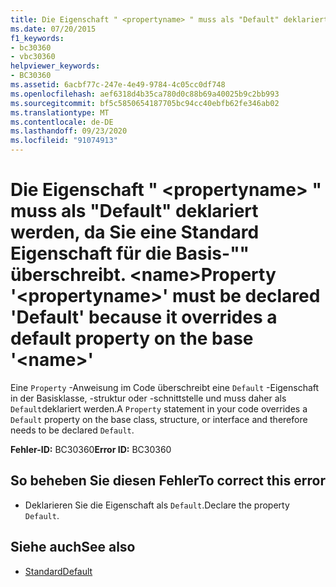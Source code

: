 ```yaml
---
title: Die Eigenschaft " <propertyname> " muss als "Default" deklariert werden, da Sie eine Standard Eigenschaft für die Basis-"" überschreibt. <name>
ms.date: 07/20/2015
f1_keywords:
- bc30360
- vbc30360
helpviewer_keywords:
- BC30360
ms.assetid: 6acbf77c-247e-4e49-9784-4c05cc0df748
ms.openlocfilehash: aef6318d4b35ca780d0c88b69a40025b9c2bb993
ms.sourcegitcommit: bf5c5850654187705bc94cc40ebfb62fe346ab02
ms.translationtype: MT
ms.contentlocale: de-DE
ms.lasthandoff: 09/23/2020
ms.locfileid: "91074913"
---
```

# <a name="property-propertyname-must-be-declared-default-because-it-overrides-a-default-property-on-the-base-name"></a><span data-ttu-id="41ef5-102">Die Eigenschaft " \<propertyname> " muss als "Default" deklariert werden, da Sie eine Standard Eigenschaft für die Basis-"" überschreibt. \<name></span><span class="sxs-lookup"><span data-stu-id="41ef5-102">Property '\<propertyname>' must be declared 'Default' because it overrides a default property on the base '\<name>'</span></span>

<span data-ttu-id="41ef5-103">Eine `Property` -Anweisung im Code überschreibt eine `Default` -Eigenschaft in der Basisklasse, -struktur oder -schnittstelle und muss daher als `Default`deklariert werden.</span><span class="sxs-lookup"><span data-stu-id="41ef5-103">A `Property` statement in your code overrides a `Default` property on the base class, structure, or interface and therefore needs to be declared `Default`.</span></span>  
  
 <span data-ttu-id="41ef5-104">**Fehler-ID:** BC30360</span><span class="sxs-lookup"><span data-stu-id="41ef5-104">**Error ID:** BC30360</span></span>  
  
## <a name="to-correct-this-error"></a><span data-ttu-id="41ef5-105">So beheben Sie diesen Fehler</span><span class="sxs-lookup"><span data-stu-id="41ef5-105">To correct this error</span></span>  
  
- <span data-ttu-id="41ef5-106">Deklarieren Sie die Eigenschaft als `Default`.</span><span class="sxs-lookup"><span data-stu-id="41ef5-106">Declare the property `Default`.</span></span>  
  
## <a name="see-also"></a><span data-ttu-id="41ef5-107">Siehe auch</span><span class="sxs-lookup"><span data-stu-id="41ef5-107">See also</span></span>

- [<span data-ttu-id="41ef5-108">Standard</span><span class="sxs-lookup"><span data-stu-id="41ef5-108">Default</span></span>](../language-reference/modifiers/default.md)

